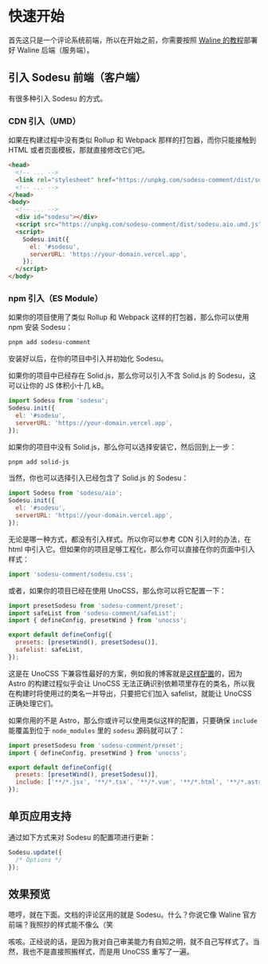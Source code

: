 # 快速开始

首先这只是一个评论系统前端，所以在开始之前，你需要按照 [Waline 的教程](https://waline.js.org/guide/get-started/)部署好 Waline 后端（服务端）。

## 引入 Sodesu 前端（客户端）

有很多种引入 Sodesu 的方式。

### CDN 引入（UMD）

如果在构建过程中没有类似 Rollup 和 Webpack 那样的打包器，而你只能接触到 HTML 或者页面模板，那就直接修改它们吧。

```html
<head>
  <!-- ... -->
  <link rel="stylesheet" href="https://unpkg.com/sodesu-comment/dist/sodesu.css" />
  <!-- ... -->
</head>
<body>
  <!-- ... -->
  <div id="sodesu"></div>
  <script src="https://unpkg.com/sodesu-comment/dist/sodesu.aio.umd.js"></script>
  <script>
    Sodesu.init({
      el: '#sodesu',
      serverURL: 'https://your-domain.vercel.app',
    });
  </script>
</body>
```

### npm 引入（ES Module）

如果你的项目使用了类似 Rollup 和 Webpack 这样的打包器，那么你可以使用 npm 安装 Sodesu：

```bash
pnpm add sodesu-comment
```

安装好以后，在你的项目中引入并初始化 Sodesu。

如果你的项目中已经存在 Solid.js，那么你可以引入不含 Solid.js 的 Sodesu，这可以让你的 JS 体积小十几 kB。

```js
import Sodesu from 'sodesu';
Sodesu.init({
  el: '#sodesu',
  serverURL: 'https://your-domain.vercel.app',
});
```

如果你的项目中没有 Solid.js，那么你可以选择安装它，然后回到上一步：

```bash
pnpm add solid-js
```

当然，你也可以选择引入已经包含了 Solid.js 的 Sodesu：

```js
import Sodesu from 'sodesu/aio';
Sodesu.init({
  el: '#sodesu',
  serverURL: 'https://your-domain.vercel.app',
});
```

无论是哪一种方式，都没有引入样式。所以你可以参考 CDN 引入时的办法，在 html 中引入它。但如果你的项目足够工程化，那么你可以直接在你的页面中引入样式：

```js
import 'sodesu-comment/sodesu.css';
```

或者，如果你的项目已经在使用 UnoCSS，那么你可以将它配置一下：

```js
import presetSodesu from 'sodesu-comment/preset';
import safeList from 'sodesu-comment/safeList';
import { defineConfig, presetWind } from 'unocss';

export default defineConfig({
  presets: [presetWind(), presetSodesu()],
  safelist: safeList,
});
```

这是在 UnoCSS 下兼容性最好的方案，例如我的博客就是[这样配置](https://github.com/BeiyanYunyi/Astro-blog-Lithium/blob/main/uno.config.ts)的，因为 Astro 的构建过程似乎会让 UnoCSS 无法正确识别依赖项里存在的类名，所以我在构建时将使用过的类名一并导出，只要把它们加入 safelist，就能让 UnoCSS 正确处理它们。

如果你用的不是 Astro，那么你或许可以使用类似这样的配置，只要确保 `include` 能覆盖到位于 `node_modules` 里的 `sodesu` 源码就可以了：

```js
import presetSodesu from 'sodesu-comment/preset';
import { defineConfig, presetWind } from 'unocss';

export default defineConfig({
  presets: [presetWind(), presetSodesu()],
  include: ['**/*.jsx', '**/*.tsx', '**/*.vue', '**/*.html', '**/*.astro', /.*sodesu.*/],
});
```

## 单页应用支持

通过如下方式来对 Sodesu 的配置项进行更新：

```js
Sodesu.update({
  /* Options */
});
```

## 效果预览

嗯哼，就在下面。文档的评论区用的就是 Sodesu。什么？你说它像 Waline 官方前端？我照抄的样式能不像么（笑

咳咳。正经说的话，是因为我对自己审美能力有自知之明，就不自己写样式了。当然，我也不是直接照搬样式，而是用 UnoCSS 重写了一遍。
